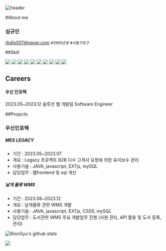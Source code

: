 
![header](https://capsule-render.vercel.app/api?type=wave&color=auto&height=300&section=header&text=welcome%20Profile&fontSize=90%)
<div>
#About me

### 심규인
rbdls007@naver.com
`#1993년생` `#서울구로구`

##Skill
 <section>
  <picture>
   <img src="https://img.shields.io/badge/java-orange?logo=java&style=for-the-badge&logoColor=black">
  </picture>
  <picture>
   <img src="https://img.shields.io/badge/javascript-blue?logo=javascript&style=for-the-badge&logoColor=yellow">
  </picture>
  <picture>
   <img src="https://img.shields.io/badge/react-black?logo=react&style=for-the-badge&logoColor=blue">
  </picture>
  <picture>
   <img src="https://img.shields.io/badge/python-blue?logo=python&style=for-the-badge&logoColor=yellow">
  </picture>
  <picture>
   <img src="https://img.shields.io/badge/jquery-blue?style=for-the-badge&logo=jquery&logoColor=black">
  </picture>
  <picture>
   <img src="https://img.shields.io/badge/springboot-green?style=for-the-badge&logo=springboot&logoColor=white">
  </picture>
  <picture>
   <img src="https://img.shields.io/badge/mysql-blue?logo=mysql&style=for-the-badge&logoColor=white">
  </picture>
  <picture>
   <img src="https://img.shields.io/badge/postgresql-grey?logo=postgresql&style=for-the-badge&logoColor=white">
  </picture>
  <picture>
   <img src="https://img.shields.io/badge/css-white?style=for-the-badge&logo=css&logoColor=blue">
  </picture>
   <picture>
   <img src="https://img.shields.io/badge/html-orange?style=for-the-badge&logo=html&logoColor=white">
  </picture>
  </section>

 
## Careers

#### 우신 인포텍
2023.05~2023.12
솔루션 웹 개발팀
Software Engineer

##Projects

### 우신인포텍
##### MES LEGACY
- 기간 : 2023.05~2023.07
- 개요 : Legacy 프로젝트 B2B 다수 고객사 요청에 의한 유지보수 관리
- 사용기술 : JAVA, javascript, EXTjs, mySQL
- 담당업무 : 웹frontend 및 sql 개선
##### 날개 물류 WMS
- 기간 : 2023.08~2023.12
- 개요 : 날개물류 관련 WMS 개발
- 사용기술 : JAVA, javascript, EXTjs, CSS5, mySQL
- 담당업무 : 도서관련 WMS 주요 개발업무 진행 (사원 관리, API 활용 및 도서 등록, 관리)

 ![RionGyu's github stats](https://github-readme-stats.vercel.app/api?username=RionGyu&show_icons=true)
 <section>
 	<img src="https://github-readme-stats.vercel.app/api/top-langs/?username=RionGyu&layout=compact">
 </section>
</div>

<!--
**coderGyu/coderGyu** is a ✨ _special_ ✨ repository because its `README.md` (this file) appears on your GitHub profile.

Here are some ideas to get you started:

- 🔭 I’m currently working on ...
- 🌱 I’m currently learning ...
- 👯 I’m looking to collaborate on ...
- 🤔 I’m looking for help with ...
- 💬 Ask me about ...
- 📫 How to reach me: ...
- 😄 Pronouns: ...
- ⚡ Fun fact: ...
-->
